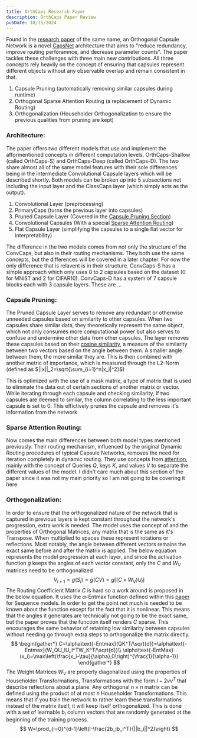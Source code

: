 ```yaml
---
title: OrthCaps Research Paper
description: OrthCaps Paper Review
pubDate: 10/15/2024
---
```

Found in the [research paper](https://arxiv.org/abs/2403.13351) of the same name, an Orthogonal Capsule Network is a novel [CapsNet](https://james-fleming12.github.io/stuff/capsnet/) architecture that aims to "reduce redundancy, improve routing perforamnce, and decrease parameter counts". The paper tackles these challenges with three main new contributions. All three concepts rely heavily on the concept of ensuring that capsules represent different objects without any observable overlap and remain consistent in that.
1. Capsule Pruning (automatically removing similar capsules during runtime)
2. Orthogonal Sparse Attention Routing (a replacement of Dynamic Routing)
3. Orthogonalization (Householder Orthogonalization to ensure the previous qualities from pruning are kept)

### Architecture:
The paper offers two different models that use and implement the afformentioned concepts in different computation levels. OrthCaps-Shallow (called OrthCaps-S) and OrthCaps-Deep (called OrthCaps-D). The two share almost all of the same model features with their sole differences being in the intermediate Convolutional Capsule layers which will be described shortly. Both models can be broken up into 5 subsections not including the input layer and the ClassCaps layer (which simply acts as the output).
1. Convolutional Layer (preprocessing)
2. PrimaryCaps (turns the previous layer into capsules)
3. Pruned Capsule Layer (Covered in the [Capsule Pruning Section](#capsule-pruning))
4. Convolutional Capsules (With a special [Sparse Attention Routing](#sparse-attention-routing))
5. Flat Capsule Layer (simplifying the capsules to a single flat vector for interpretability)

The difference in the two models comes from not only the structure of the ConvCaps, but also in their routing mechanisms. They both use the same concepts, but the differences will be covered in a later chapter. For now the only difference that is relavent is in their structure. ConvCaps-S has a simple approach which only uses 0 to 2 capsules based on the dataset (0 for MNiST and 2 for CIFAR10). ConvCaps-D has a system of 7 capsule blocks each with 3 capsule layers. These are ...

### Capsule Pruning:
The Pruned Capsule Layer serves to remove any redundant or otherwise unneeded capsules based on similarity to other capsules. When two capsules share similar data, they theoretically represent the same object, which not only consumes more computational power but also serves to confuse and undermine other data from other capsules. The layer removes these capsules based on their [cosine similarity](https://www.sciencedirect.com/topics/computer-science/cosine-similarity), a measure of the similarity between two vectors based on the angle between them. A smaller angle between them, the more similar they are. This is then combined with another metric of importance, which is measured through the L2-Norm (defined as $||x||_2=\sqrt{\sum_{i=1}^n|x_i|^2}$)

This is optimized with the use of a mask matrix, a type of matrix that is used to eliminate the data out of certain sections of another matrix or vector. While iterating through each capsule and checking similarity, if two capsules are deemed to similar, the column correlating to the less important capsule is set to 0. This effictively prunes the capsule and removes it's information from the network

### Sparse Attention Routing:
Now comes the main differences between both model types mentioned previously. Their routing mechanism, influenced by the original Dynamic Routing procedures of typical Capsule Networks, removes the need for iteration completely in dynamic routing. They use concepts from [attention](https://machinelearningmastery.com/the-attention-mechanism-from-scratch/), mainly with the concept of Queries $Q$, keys $K$, and values $V$ to separate the different values of the model. I didn't care much about this section of the paper since it was not my main priority so I am not going to be covering it here.

### Orthogonalization:
In order to ensure that the orthogonalized nature of the network that is captured in previous layers is kept constant throughout the network's progression, extra work is needed. The model uses the concept of and the properties of Orthogonal Matrices, any matrix that is the same as it's Transpose. When multiplied to spaces these represent rotations or reflections. Most notably, the angle between different vectors remains the exact same before and after the matrix is applied. The below equation represents the model progression at each layer, and since the activation function $g$ keeps the angles of each vector constant, only the $C$ and $W_V$ matrices need to be orthogonalized
$$
V_{l+1}=g(S_l)=g(CV)=g[(C\times W_V)U_l]
$$
The Routing Coefficient Matrix $C$ is hard so a work around is proposed in the below equation. It uses the $\alpha$-Entmax function defined within this [paper](https://arxiv.org/abs/1905.05702) for Sequence models. In order to get the point not much is needed to be known about the function except for the fact that it is nonlinear. This means that the angles it generates are technically not going to be the exact same, but the paper proves that the function itself renders $C$ sparse. This encourages the same behavior of retaining low similarity between capsules without needing go through extra steps to orthogonalize the matrix directly.
$$
\begin{gather*}
C=\alpha\text{-Entmax}(QK^T/\sqrt{d})=\alpha\text{-Entmax}(W_QU_lU_l^TW_K^T/\sqrt{d})\\
\alpha\text{-EntMax}(x_i)=\max\left(\frac{x_i-\tau}{\alpha},0\right)^{\frac{1}{\alpha-1}}
\end{gather*}
$$
The Weight Matrices $W_V$ are properly diagonalized using the properties of Householder Transformations, Transformations with the form $I-2vv^T$ that describe reflections about a plane. Any orthogonal $n\times n$ matrix can be defined using the product of at most $n$ Householder Transformations. This means that if you train the network to rather learn these transformations instead of the matrix itself, it will keep itself orthogonalized. This is done with a set of learnable $b_i$ column vectors that are randomly generated at the beginning of the training process.
$$
W=\prod_{i=0}^{d-1}\left(I-\frac{2b_ib_i^T}{||b_i||^2}\right)
$$